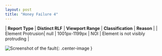 ```yaml
---
layout: post
title: "Honey Failure 4"
---
```

| **Report Type** | **Distinct RLF** | **Viewport Range** | **Classification** | **Reason** |
| Element Protrusion| null | 1001px-1199px | NOI | Element is not visibly protruding | 

![Screenshot of the fault](../../../assets/images/Honey/fault4/overflow-Width1100.png){: .center-image }